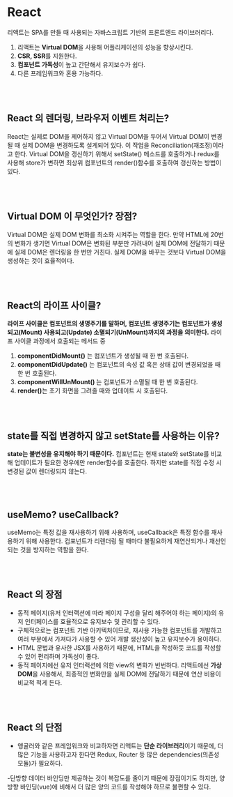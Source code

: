 # React

리액트는 SPA를 만들 때 사용되는 자바스크립트 기반의 프론트엔드 라이브러리다. 

1. 리액트는 <b>Virtual DOM</b>을 사용해 어플리케이션의 성능을 향상시킨다.
2. <b>CSR, SSR</b>를 지원한다.
3. <b>컴포넌트 가독성</b>이 높고 간단해서 유지보수가 쉽다.
4. 다른 프레임워크와 혼용 가능하다.

</br></br>

## React 의 렌더링, 브라우저 이벤트 처리는?
React는 실제로 DOM을 제어하지 않고 Virtual DOM을 두어서 Virtual DOM이 변경될 때 실제 DOM을 변경하도록 설계되어 있다. 이 작업을 Reconciliation(재조정)이라고 한다. Virtual DOM을 갱신하기 위해서 setState() 메소드를 호출하거나 redux를 사용해 store가 변하면 최상위 컴포넌트의 render()함수를 호출하여 갱신하는 방법이 있다.

</br></br>

## Virtual DOM 이 무엇인가? 장점?
  Virtual DOM은 실제 DOM 변화를 최소화 시켜주는 역할을 한다. 만약 HTML에 20번의 변화가 생기면 Virtual DOM은 변화된 부분만 가려내어 실제 DOM에 전달하기 때문에 실제 DOM은 렌더링을 한 번만 거친다. 실제 DOM을 바꾸는 것보다 Virtual DOM을 생성하는 것이 효율적이다.

</br></br>

## React의 라이프 사이클?
<b>라이프 사이클은 컴포넌트의 생명주기를 말하며, 컴포넌트 생명주기는 컴포넌트가 생성되고(Mount) 사용되고(Update) 소멸되기(UnMount)까지의 과정을 의미한다.</b> 라이프 사이클 과정에서 호출되는 메서드 중 
1. <b>componentDidMount()</b> 는 컴포넌트가 생성될 때 한 번 호출된다. 
2. <b>componentDidUpdate()</b> 는 컴포넌트의 속성 값 혹은 상태 값이 변경되었을 때 한 번 호출된다.
3. <b>componentWillUnMount() </b>는 컴포넌트가 소멸될 때 한 번 호출된다.
4. <b>render()</b>는 초기 화면을 그려줄 때와 업데이트 시 호출된다.

</br></br>

## state를 직접 변경하지 않고 setState를 사용하는 이유?
<b>state는 불변성을 유지해야 하기 때문이다.</b> 컴포넌트는 현재 state와 setState를 비교해 업데이트가 필요한 경우에만 render함수를 호출한다. 하지만 state를 직접 수정 시 변경된 값이 렌더링되지 않는다.

</br></br>

## useMemo? useCallback?
useMemo는 특정 값을 재사용하기 위해 사용하며, useCallback은 특정 함수를 재사용하기 위해 사용한다. 컴포넌트가 리렌더링 될 때마다 불필요하게 재연산되거나 재선언 되는 것을 방지하는 역할을 한다.

</br></br>

## React 의 장점
- 동적 페이지(유저 인터랙션에 따라 페이지 구성을 달리 해주어야 하는 페이지)의 유저 인터페이스를 효율적으로 유지보수 및 관리할 수 있다.
- 구체적으로는 컴포넌트 기반 아키텍처이므로, 재사용 가능한 컴포넌트를 개발하고 여러 부분에서 가져다가 사용할 수 있어 개발 생산성이 높고 유지보수가 용이하다.
- HTML 문법과 유사한 JSX를 사용하기 때문에, HTML을 작성하듯 코드를 작성할 수 있어 편리하며 가독성이 좋다.
- 동적 페이지에선 유저 인터랙션에 의한 view의 변화가 빈번하다. 리액트에선 <b>가상 DOM</b>을 사용해서, 최종적인 변화만을 실제 DOM에 전달하기 때문에 연산 비용이 비교적 적게 든다.

</br></br>

## React 의 단점
- 앵귤러와 같은 프레임워크와 비교하자면 리액트는 <b>단순 라이브러리</b>이기 때문에, 더 많은 기능을 사용하고자 한다면 Redux, Router 등 많은 dependencies(의존성 모듈)가 필요하다.

-단방향 데이터 바인딩만 제공하는 것이 복잡도를 줄이기 때문에 장점이기도 하지만, 양방향 바인딩(vue)에 비해서 더 많은 양의 코드를 작성해야 하므로 불편할 수 있다.
